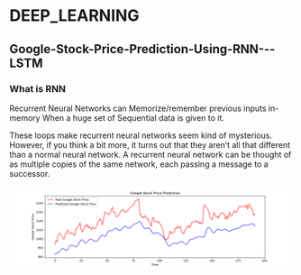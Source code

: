 # DEEP_LEARNING

##  Google-Stock-Price-Prediction-Using-RNN---LSTM 

### What is RNN
Recurrent Neural Networks can Memorize/remember previous inputs in-memory When a huge set of Sequential data is given to it.

These loops make recurrent neural networks seem kind of mysterious. However, if you think a bit more, it turns out that they aren’t all that different than a normal neural network. A recurrent neural network can be thought of as multiple copies of the same network, each passing a message to a successor.


<img src="LSTM%20RNN%20(Google%20Stock%20Price%20Prediction)/Plot.png"/>
